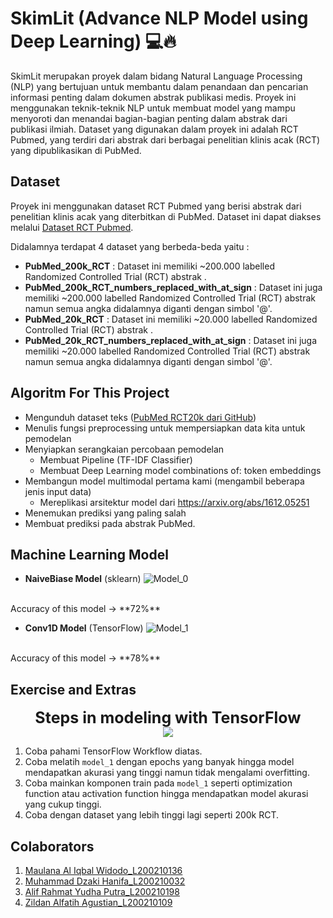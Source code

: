 # SkimLit (Advance NLP Model using Deep Learning) 💻🔥

SkimLit merupakan proyek dalam bidang Natural Language Processing (NLP) yang bertujuan untuk membantu dalam penandaan dan pencarian informasi penting dalam dokumen abstrak publikasi medis. Proyek ini menggunakan teknik-teknik NLP untuk membuat model yang mampu menyoroti dan menandai bagian-bagian penting dalam abstrak dari publikasi ilmiah. Dataset yang digunakan dalam proyek ini adalah RCT Pubmed, yang terdiri dari abstrak dari berbagai penelitian klinis acak (RCT) yang dipublikasikan di PubMed.

## Dataset 

Proyek ini menggunakan dataset RCT Pubmed yang berisi abstrak dari penelitian klinis acak yang diterbitkan di PubMed. Dataset ini dapat diakses melalui [Dataset RCT Pubmed](https://github.com/Franck-Dernoncourt/pubmed-rct). 

Didalamnya terdapat 4 dataset yang berbeda-beda yaitu :
* **PubMed_200k_RCT** : Dataset ini memiliki ~200.000 labelled Randomized Controlled Trial (RCT) abstrak .
* **PubMed_200k_RCT_numbers_replaced_with_at_sign** : Dataset ini juga memiliki ~200.000 labelled Randomized Controlled Trial (RCT) abstrak namun semua angka didalamnya diganti dengan simbol '@'.
* **PubMed_20k_RCT** : Dataset ini memiliki ~20.000 labelled Randomized Controlled Trial (RCT) abstrak .
* **PubMed_20k_RCT_numbers_replaced_with_at_sign** : Dataset ini juga memiliki ~20.000 labelled Randomized Controlled Trial (RCT) abstrak namun semua angka didalamnya diganti dengan simbol '@'.

## Algoritm For This Project
* Mengunduh dataset teks ([PubMed RCT20k dari GitHub](https://github.com/Franck-Dernoncourt/pubmed-rct))
* Menulis fungsi preprocessing untuk mempersiapkan data kita untuk pemodelan
* Menyiapkan serangkaian percobaan pemodelan
  * Membuat Pipeline (TF-IDF Classifier)
  * Membuat Deep Learning model combinations of: token embeddings
* Membangun model multimodal pertama kami (mengambil beberapa jenis input data)
  * Mereplikasi arsitektur model dari https://arxiv.org/abs/1612.05251
* Menemukan prediksi yang paling salah
* Membuat prediksi pada abstrak PubMed. 

## Machine Learning Model 
* **NaiveBiase Model** (sklearn) 
![Model_0](https://media.discordapp.net/attachments/715823338655580171/1178049168909021205/image.png?ex=6574bac8&is=656245c8&hm=a01024d450e607792715e018c6fa40e0041fe2b4a75546ef4f14f30826261a20&=&format=webp&width=717&height=341)
<br>
Accuracy of this model -> **72%**

* **Conv1D Model** (TensorFlow) 
![Model_1](https://media.discordapp.net/attachments/715823338655580171/1178049244859469976/image.png?ex=6574badb&is=656245db&hm=eab5bb8307fad01218967e781656493dcbd73087536354a4ddb19c4a5245db5c&=&format=webp&width=717&height=189)
<br>
Accuracy of this model -> **78%**

## Exercise and Extras

<div align="center" style="font-weight: bold; font-size: 25px">Steps in modeling with TensorFlow</div>

<div align="center">
    <img src="https://media.discordapp.net/attachments/715823338655580171/1178053283848392795/misc-tensorflow-workflow-outline.png?ex=6574be9e&is=6562499e&hm=2ba5876b920126c4bfffc11f9f63e65e4e70510ac80a5539934812b414b7ec96&=&format=webp&width=717&height=174">
</div>

1. Coba pahami TensorFlow Workflow diatas.
2. Coba melatih `model_1` dengan epochs yang banyak hingga model mendapatkan akurasi yang tinggi namun tidak mengalami overfitting.
3. Coba mainkan komponen train pada `model_1` seperti optimization function atau activation function hingga mendapatkan model akurasi yang cukup tinggi.
4. Coba dengan dataset yang lebih tinggi lagi seperti 200k RCT.

## Colaborators
1. [Maulana Al Iqbal Widodo_L200210136](https://github.com/Abstrakx)
2. [Muhammad Dzaki Hanifa_L200210032](https://github.com/Dzakihanifa12)
3. [Alif Rahmat Yudha Putra_L200210198]()
4. [Zildan Alfatih Agustian_L200210109]()